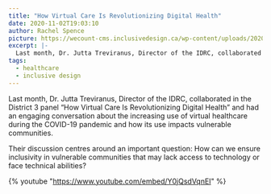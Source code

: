 ```yaml
---
title: "How Virtual Care Is Revolutionizing Digital Health"
date: 2020-11-02T19:03:10
author: Rachel Spence
picture: https://wecount-cms.inclusivedesign.ca/wp-content/uploads/2020/06/ricardo-gomez-angel-2mjl2uvz9ic-unsplash-scaled.jpg
excerpt: |-
  Last month, Dr. Jutta Treviranus, Director of the IDRC, collaborated in the District 3 panel “How Virtual Care Is Revolutionizing Digital Health” and had an engaging conversation about…
tags:
  - healthcare
  - inclusive design
---
```

Last month, Dr. Jutta Treviranus, Director of the IDRC, collaborated in the District 3 panel “How Virtual Care Is Revolutionizing Digital Health” and had an engaging conversation about the increasing use of virtual healthcare during the COVID-19 pandemic and how its use impacts vulnerable communities.

Their discussion centres around an important question: How can we ensure inclusivity in vulnerable communities that may lack access to technology or face technical abilities?

{% youtube "https://www.youtube.com/embed/Y0jQsdVqnEI" %}
